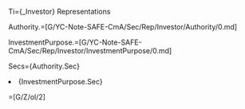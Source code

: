 Ti={_Investor} Representations

Authority.=[G/YC-Note-SAFE-CmA/Sec/Rep/Investor/Authority/0.md]

InvestmentPurpose.=[G/YC-Note-SAFE-CmA/Sec/Rep/Investor/InvestmentPurpose/0.md]

Secs={Authority.Sec}<li>{InvestmentPurpose.Sec}

=[G/Z/ol/2]
